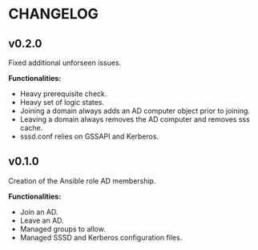 # CHANGELOG

## v0.2.0

Fixed additional unforseen issues.

**Functionalities:**

- Heavy prerequisite check.
- Heavy set of logic states.
- Joining a domain always adds an AD computer object prior to joining.
- Leaving a domain always removes the AD computer and removes sss cache.
- sssd.conf relies on GSSAPI and Kerberos.

## v0.1.0

Creation of the Ansible role AD membership.

**Functionalities:**

- Join an AD.
- Leave an AD.
- Managed groups to allow.
- Managed SSSD and Kerberos configuration files.
